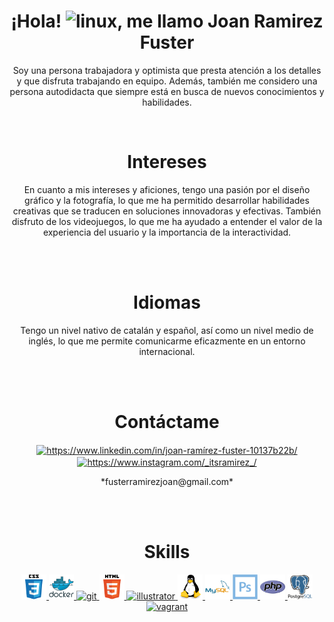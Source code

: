 <h1 align="center">¡Hola! <img src="https://em-content.zobj.net/source/noto-emoji-animations/344/crossed-fingers_1f91e.gif" alt="linux" width="40" height="40"/>, me llamo Joan Ramirez Fuster</h1>
<p align="center">Soy una persona trabajadora y optimista que presta atención a los detalles y que disfruta trabajando en equipo. Además, también me considero una persona autodidacta que siempre está en busca de nuevos conocimientos y habilidades.</p>
<br>
<h1 align="center">Intereses</h1>
<p align="center">En cuanto a mis intereses y aficiones, tengo una pasión por el diseño gráfico y la fotografía, lo que me ha permitido desarrollar habilidades creativas que se traducen en soluciones innovadoras y efectivas. También disfruto de los videojuegos, lo que me ha ayudado a entender el valor de la experiencia del usuario y la importancia de la interactividad.</p>
<br>
<br>
<h1 align="center">Idiomas</h1>
<p align="center">Tengo un nivel nativo de catalán y español, así como un nivel medio de inglés, lo que me permite comunicarme eficazmente en un entorno internacional.</p>
<br>
<br>
<h1 align="center">Contáctame</h1>
<p align="center">
<a href="https://www.linkedin.com/in/joanramirezfuster//" target="blank"><img align="center" src="https://raw.githubusercontent.com/rahuldkjain/github-profile-readme-generator/master/src/images/icons/Social/linked-in-alt.svg" alt="https://www.linkedin.com/in/joan-ramírez-fuster-10137b22b/" height="30" width="40" /></a>
<a href="https://www.instagram.com/_itsramirez_/" target="blank"><img align="center" src="https://raw.githubusercontent.com/rahuldkjain/github-profile-readme-generator/master/src/images/icons/Social/instagram.svg" alt="https://www.instagram.com/_itsramirez_/" height="30" width="40" /></a>
<p align="center">*fusterramirezjoan@gmail.com*</p>
</p>
<br>
<br>
<h1 align="center">Skills</h1>
<p align="center"> <a href="https://www.w3schools.com/css/" target="_blank" rel="noreferrer"> <img src="https://raw.githubusercontent.com/devicons/devicon/master/icons/css3/css3-original-wordmark.svg" alt="css3" width="40" height="40"/> </a> <a href="https://www.docker.com/" target="_blank" rel="noreferrer"> <img src="https://raw.githubusercontent.com/devicons/devicon/master/icons/docker/docker-original-wordmark.svg" alt="docker" width="40" height="40"/> </a> <a href="https://git-scm.com/" target="_blank" rel="noreferrer"> <img src="https://www.vectorlogo.zone/logos/git-scm/git-scm-icon.svg" alt="git" width="40" height="40"/> </a> <a href="https://www.w3.org/html/" target="_blank" rel="noreferrer"> <img src="https://raw.githubusercontent.com/devicons/devicon/master/icons/html5/html5-original-wordmark.svg" alt="html5" width="40" height="40"/> </a> <a href="https://www.adobe.com/in/products/illustrator.html" target="_blank" rel="noreferrer"> <img src="https://www.vectorlogo.zone/logos/adobe_illustrator/adobe_illustrator-icon.svg" alt="illustrator" width="40" height="40"/> </a> <a href="https://www.linux.org/" target="_blank" rel="noreferrer"> <img src="https://raw.githubusercontent.com/devicons/devicon/master/icons/linux/linux-original.svg" alt="linux" width="40" height="40"/> </a> <a href="https://www.mysql.com/" target="_blank" rel="noreferrer"> <img src="https://raw.githubusercontent.com/devicons/devicon/master/icons/mysql/mysql-original-wordmark.svg" alt="mysql" width="40" height="40"/> </a> <a href="https://www.photoshop.com/en" target="_blank" rel="noreferrer"> <img src="https://raw.githubusercontent.com/devicons/devicon/master/icons/photoshop/photoshop-line.svg" alt="photoshop" width="40" height="40"/> </a> <a href="https://www.php.net" target="_blank" rel="noreferrer"> <img src="https://raw.githubusercontent.com/devicons/devicon/master/icons/php/php-original.svg" alt="php" width="40" height="40"/> </a> <a href="https://www.postgresql.org" target="_blank" rel="noreferrer"> <img src="https://raw.githubusercontent.com/devicons/devicon/master/icons/postgresql/postgresql-original-wordmark.svg" alt="postgresql" width="40" height="40"/> </a> <a href="https://www.vagrantup.com/" target="_blank" rel="noreferrer"> <img src="https://www.vectorlogo.zone/logos/vagrantup/vagrantup-icon.svg" alt="vagrant" width="40" height="40"/> </a> </p>
